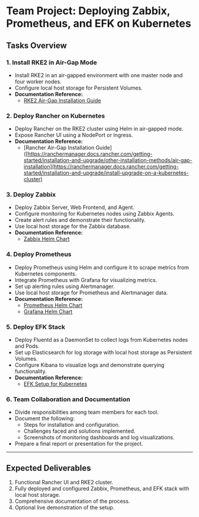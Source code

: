 # Team Project: Deploying Zabbix, Prometheus, and EFK on Kubernetes

## Tasks Overview

### 1. Install RKE2 in Air-Gap Mode
- Install RKE2 in an air-gapped environment with one master node and four worker nodes.
- Configure local host storage for Persistent Volumes.
- **Documentation Reference:**
  - [RKE2 Air-Gap Installation Guide](https://docs.rke2.io/install/airgap/)

### 2. Deploy Rancher on Kubernetes
- Deploy Rancher on the RKE2 cluster using Helm in air-gapped mode.
- Expose Rancher UI using a NodePort or Ingress.
- **Documentation Reference:**
  - [Rancher Air-Gap Installation Guide]([https://ranchermanager.docs.rancher.com/getting-started/installation-and-upgrade/other-installation-methods/air-gap-installation](https://ranchermanager.docs.rancher.com/getting-started/installation-and-upgrade/install-upgrade-on-a-kubernetes-cluster)

### 3. Deploy Zabbix
- Deploy Zabbix Server, Web Frontend, and Agent.
- Configure monitoring for Kubernetes nodes using Zabbix Agents.
- Create alert rules and demonstrate their functionality.
- Use local host storage for the Zabbix database.
- **Documentation Reference:**
  - [Zabbix Helm Chart](https://github.com/zabbix-community/helm-charts)

### 4. Deploy Prometheus
- Deploy Prometheus using Helm and configure it to scrape metrics from Kubernetes components.
- Integrate Prometheus with Grafana for visualizing metrics.
- Set up alerting rules using Alertmanager.
- Use local host storage for Prometheus and Alertmanager data.
- **Documentation Reference:**
  - [Prometheus Helm Chart](https://github.com/prometheus-community/helm-charts)
  - [Grafana Helm Chart](https://github.com/grafana/helm-charts)

### 5. Deploy EFK Stack
- Deploy Fluentd as a DaemonSet to collect logs from Kubernetes nodes and Pods.
- Set up Elasticsearch for log storage with local host storage as Persistent Volumes.
- Configure Kibana to visualize logs and demonstrate querying functionality.
- **Documentation Reference:**
  - [EFK Setup for Kubernetes](https://kubernetes.io/docs/tasks/debug/debug-cluster/logging-elasticsearch-kibana/)

### 6. Team Collaboration and Documentation
- Divide responsibilities among team members for each tool.
- Document the following:
  - Steps for installation and configuration.
  - Challenges faced and solutions implemented.
  - Screenshots of monitoring dashboards and log visualizations.
- Prepare a final report or presentation for the project.

---

## Expected Deliverables
1. Functional Rancher UI and RKE2 cluster.
2. Fully deployed and configured Zabbix, Prometheus, and EFK stack with local host storage.
3. Comprehensive documentation of the process.
4. Optional live demonstration of the setup.
